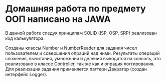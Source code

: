 # Домашняя работа по предмету ООП написано на JAWA
В данной работе следуя принципам SOLID (ISP, OSP, SRP) реализован код  калькулятора.

Созданы классы Number и NumberReader для задания чисел пользователем и  совершения опраций над ними.
Результаты операций сложения, вычитания, умножения и деления выводятся на консоль, это реализовано в классе Controller,
так же как и опрация логгирования.
Для реализации задания применяется паттерн Декратор (создан интерфейс Logger).
